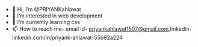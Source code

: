 - 👋 Hi, I’m @PRIYANKahlawat
- 👀 I’m interested in web development 
- 🌱 I’m currently learning css
- 📫 How to reach me- email id- priyankahlawat1507@gmail.com,linkedin- linkedin.com/in/priyank-ahlawat-55b92a224 
<!---
PRiYANKahlawat/PRiYANKahlawat is a ✨ special ✨ repository because its `README.md` (this file) appears on your GitHub profile.
You can click the Preview link to take a look at your changes.
--->
